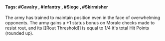 #### Tags: #Cavalry , #Infantry , #Siege , #Skirmisher

The army has trained to maintain position even in the face of overwhelming opponents. The army gains a +1 status bonus on Morale checks made to resist rout, and its [[Rout Threshold]] is equal to 1/4 it's total Hit Points (rounded up).